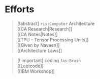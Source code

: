 # Efforts

> [!abstract] `ris:Computer` Architecture  
> [[CA Research|Research]]  
> [[CA Notes|Notes]]  
> [[TPU - Tensor Processing Units]]  
> [[Given by Naveen]]  
> [[Architecture Laws]]

> [! important] coding `fas:Brain`  
> [[Leetcode]]  
> [[IBM Workshop]]
